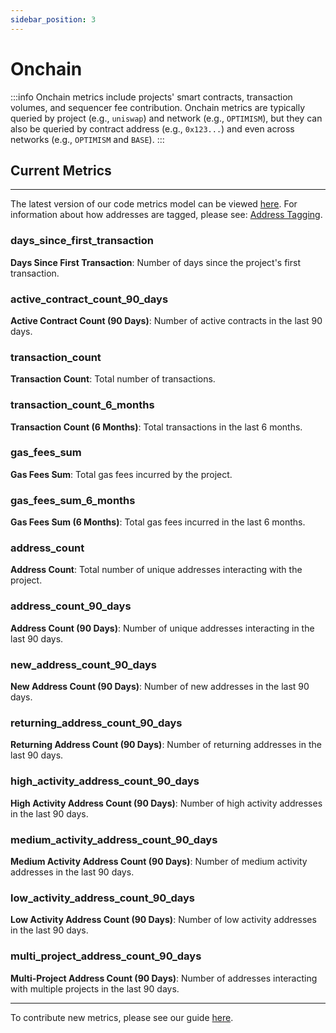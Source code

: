 ```yaml
---
sidebar_position: 3
---
```


# Onchain

:::info
Onchain metrics include projects' smart contracts, transaction volumes, and sequencer fee contribution. Onchain metrics are typically queried by project (e.g., `uniswap`) and network (e.g., `OPTIMISM`), but they can also be queried by contract address (e.g., `0x123...`) and even across networks (e.g., `OPTIMISM` and `BASE`).
:::

## Current Metrics

---

The latest version of our code metrics model can be viewed [here](https://models.opensource.observer/#!/model/model.opensource_observer.onchain_metrics_by_project_v1#description). For information about how addresses are tagged, please see: [Address Tagging](../../guides/oss-directory/artifact.md#tagging-addresses).

### days_since_first_transaction

**Days Since First Transaction**: Number of days since the project's first transaction.

### active_contract_count_90_days

**Active Contract Count (90 Days)**: Number of active contracts in the last 90 days.

### transaction_count

**Transaction Count**: Total number of transactions.

### transaction_count_6_months

**Transaction Count (6 Months)**: Total transactions in the last 6 months.

### gas_fees_sum

**Gas Fees Sum**: Total gas fees incurred by the project.

### gas_fees_sum_6_months

**Gas Fees Sum (6 Months)**: Total gas fees incurred in the last 6 months.

### address_count

**Address Count**: Total number of unique addresses interacting with the project.

### address_count_90_days

**Address Count (90 Days)**: Number of unique addresses interacting in the last 90 days.

### new_address_count_90_days

**New Address Count (90 Days)**: Number of new addresses in the last 90 days.

### returning_address_count_90_days

**Returning Address Count (90 Days)**: Number of returning addresses in the last 90 days.

### high_activity_address_count_90_days

**High Activity Address Count (90 Days)**: Number of high activity addresses in the last 90 days.

### medium_activity_address_count_90_days

**Medium Activity Address Count (90 Days)**: Number of medium activity addresses in the last 90 days.

### low_activity_address_count_90_days

**Low Activity Address Count (90 Days)**: Number of low activity addresses in the last 90 days.

### multi_project_address_count_90_days

**Multi-Project Address Count (90 Days)**: Number of addresses interacting with multiple projects in the last 90 days.

---

To contribute new metrics, please see our guide [here](../../contribute-models/data-models).

